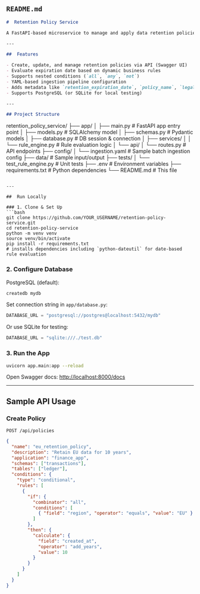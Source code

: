 ## `README.md`

```markdown
#  Retention Policy Service

A FastAPI-based microservice to manage and apply data retention policies for enterprise archival systems. Supports complex rule-based expiration logic using a configurable JSON structure.

---

##  Features

- Create, update, and manage retention policies via API (Swagger UI)
- Evaluate expiration date based on dynamic business rules
- Supports nested conditions (`all`, `any`, `not`)
- YAML-based ingestion pipeline configuration
- Adds metadata like `retention_expiration_date`, `policy_name`, `legal_hold_flag` to ingested data
- Supports PostgreSQL (or SQLite for local testing)

---

## Project Structure

```

retention\_policy\_service/
├── app/
│   ├── main.py              # FastAPI app entry point
│   ├── models.py            # SQLAlchemy model
│   ├── schemas.py           # Pydantic models
│   ├── database.py          # DB session & connection
│   ├── services/
│   │   └── rule\_engine.py   # Rule evaluation logic
│   └── api/
│       └── routes.py        # API endpoints
├── config/
│   └── ingestion.yaml       # Sample batch ingestion config
├── data/                    # Sample input/output
├── tests/
│   └── test\_rule\_engine.py  # Unit tests
├── .env                     # Environment variables
├── requirements.txt         # Python dependencies
└── README.md                # This file

```

---

##  Run Locally

### 1. Clone & Set Up
```bash
git clone https://github.com/YOUR_USERNAME/retention-policy-service.git
cd retention-policy-service
python -m venv venv
source venv/bin/activate
pip install -r requirements.txt
# installs dependencies including `python-dateutil` for date-based rule evaluation
```

### 2. Configure Database

PostgreSQL (default):

```bash
createdb mydb
```

Set connection string in `app/database.py`:

```python
DATABASE_URL = "postgresql://postgres@localhost:5432/mydb"
```

Or use SQLite for testing:

```python
DATABASE_URL = "sqlite:///./test.db"
```

### 3. Run the App

```bash
uvicorn app.main:app --reload
```

Open Swagger docs:
 [http://localhost:8000/docs](http://localhost:8000/docs)

---

## Sample API Usage

### Create Policy

```http
POST /api/policies
```

```json
{
  "name": "eu_retention_policy",
  "description": "Retain EU data for 10 years",
  "application": "finance_app",
  "schemas": ["transactions"],
  "tables": ["ledger"],
  "conditions": {
    "type": "conditional",
    "rules": [
      {
        "if": {
          "combinator": "all",
          "conditions": [
            { "field": "region", "operator": "equals", "value": "EU" }
          ]
        },
        "then": {
          "calculate": {
            "field": "created_at",
            "operator": "add_years",
            "value": 10
          }
        }
      }
    ]
  }
}
```

```
